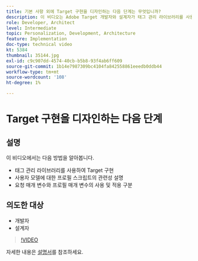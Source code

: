 ```yaml
---
title: 기본 사항 외에 Target 구현을 디자인하는 다음 단계는 무엇입니까?
description: 이 비디오는 Adobe Target 개발자와 설계자가 태그 관리 라이브러리를 사용하여 Target을 구현하고, 프로필 스크립트와 사용자 모델의 관련성을 설명하고, 요청 매개 변수와 프로필 매개 변수의 사용 및 적용을 구분하는 방법을 보여 줍니다.
role: Developer, Architect
level: Intermediate
topic: Personalization, Development, Architecture
feature: Implementation
doc-type: technical video
kt: 5384
thumbnail: 35144.jpg
exl-id: c9c907dd-4574-40cb-b5b8-93f4ab6ff609
source-git-commit: 1b14e7987309bc4104fa842558861eeedb0ddb44
workflow-type: tm+mt
source-wordcount: '108'
ht-degree: 1%

---
```


# Target 구현을 디자인하는 다음 단계

## 설명

이 비디오에서는 다음 방법을 알아봅니다.

* 태그 관리 라이브러리를 사용하여 Target 구현
* 사용자 모델에 대한 프로필 스크립트의 관련성 설명
* 요청 매개 변수와 프로필 매개 변수의 사용 및 적용 구분

## 의도한 대상

* 개발자
* 설계자

>[!VIDEO](https://video.tv.adobe.com/v/35144/?quality=12)

자세한 내용은 [설명서](https://experienceleague.adobe.com/docs/target/using/implement-target/implementing-target.html?lang=en)를 참조하세요.
